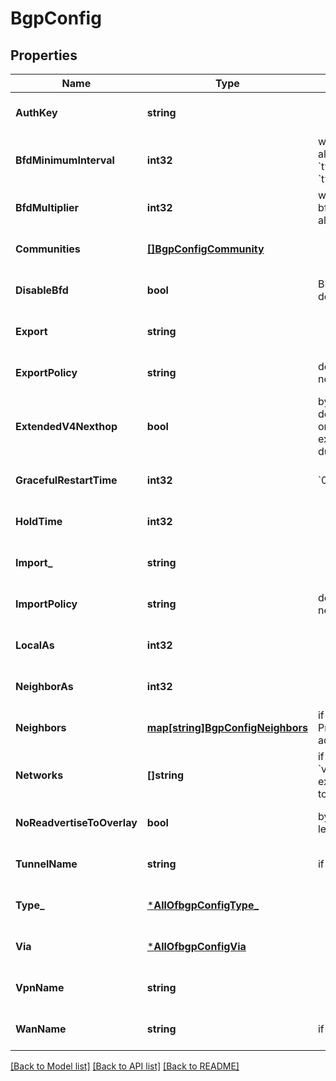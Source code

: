 # BgpConfig

## Properties
Name | Type | Description | Notes
------------ | ------------- | ------------- | -------------
**AuthKey** | **string** |  | [optional] [default to null]
**BfdMinimumInterval** | **int32** | when bfd_multiplier is configured alone. Default:   * 1000 if &#x60;type&#x60;&#x3D;&#x3D;&#x60;external&#x60;   * 350 &#x60;type&#x60;&#x3D;&#x3D;&#x60;internal&#x60; | [optional] [default to 350]
**BfdMultiplier** | **int32** | when bfd_minimum_interval_is_configured alone | [optional] [default to 3]
**Communities** | [**[]BgpConfigCommunity**](bgp_config_community.md) |  | [optional] [default to null]
**DisableBfd** | **bool** | BFD provides faster path failure detection and is enabled by default | [optional] [default to false]
**Export** | **string** |  | [optional] [default to null]
**ExportPolicy** | **string** | default export policies if no per-neighbor policies defined | [optional] [default to null]
**ExtendedV4Nexthop** | **bool** | by default, either inet/net6 unicast depending on neighbor IP family (v4 or v6) for v6 neighbors, to exchange v4 nexthop, which allows dual-stack support, enable this | [optional] [default to null]
**GracefulRestartTime** | **int32** | &#x60;0&#x60; means disable | [optional] [default to 0]
**HoldTime** | **int32** |  | [optional] [default to 90]
**Import_** | **string** |  | [optional] [default to null]
**ImportPolicy** | **string** | default import policies if no per-neighbor policies defined | [optional] [default to null]
**LocalAs** | **int32** |  | [optional] [default to null]
**NeighborAs** | **int32** |  | [optional] [default to null]
**Neighbors** | [**map[string]BgpConfigNeighbors**](bgp_config_neighbors.md) | if per-neighbor as is desired. Property key is the neighbor address | [optional] [default to null]
**Networks** | **[]string** | if &#x60;type&#x60;!&#x3D;&#x60;external&#x60;or &#x60;via&#x60;&#x3D;&#x3D;&#x60;wan&#x60;networks where we expect BGP neighbor to connect to/from | [optional] [default to null]
**NoReadvertiseToOverlay** | **bool** | by default, we&#x27;ll re-advertise all learned BGP routers toward overlay | [optional] [default to false]
**TunnelName** | **string** | if &#x60;type&#x60;&#x3D;&#x3D;&#x60;tunnel&#x60; | [optional] [default to null]
**Type_** | [***AllOfbgpConfigType_**](AllOfbgpConfigType_.md) |  | [optional] [default to null]
**Via** | [***AllOfbgpConfigVia**](AllOfbgpConfigVia.md) |  | [optional] [default to null]
**VpnName** | **string** |  | [optional] [default to null]
**WanName** | **string** | if &#x60;via&#x60;&#x3D;&#x3D;&#x60;wan&#x60; | [optional] [default to null]

[[Back to Model list]](../README.md#documentation-for-models) [[Back to API list]](../README.md#documentation-for-api-endpoints) [[Back to README]](../README.md)

